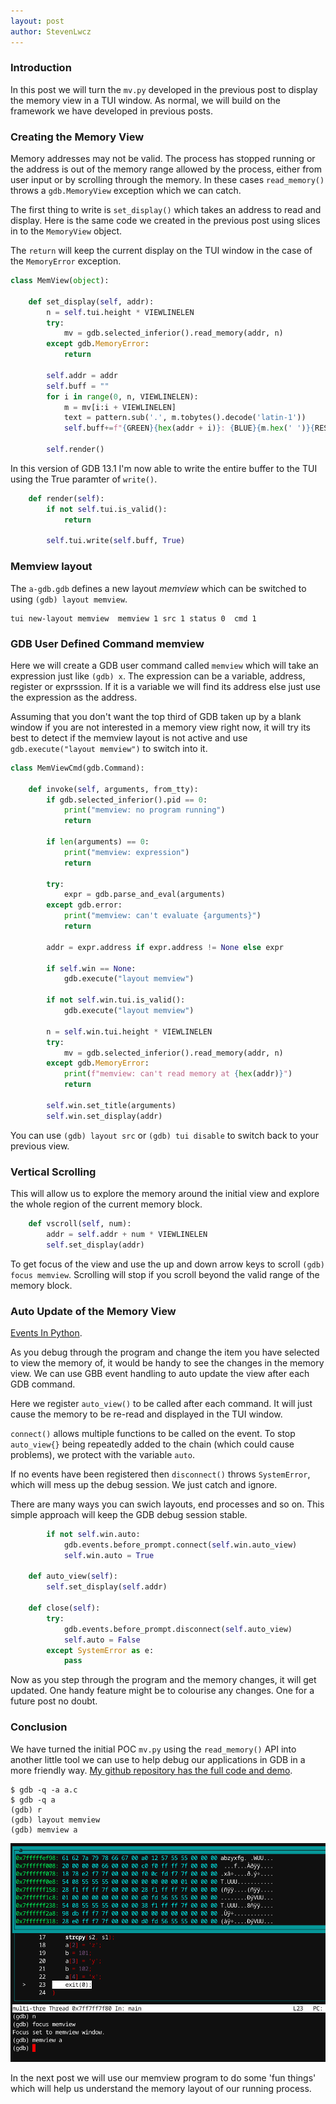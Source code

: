 ```yaml
---
layout: post
author: StevenLwcz
---
```

### Introduction

In this post we will turn the ```mv.py``` developed in the previous post to display the memory view in a TUI window. As normal, we will build on the framework we have developed in previous posts.

### Creating the Memory View

Memory addresses may not be valid. The process has stopped running or the address is out of the memory range allowed by the process, either from user input or by scrolling through the memory. In these cases ```read_memory()``` throws a ```gdb.MemoryView``` exception which we can catch. 

The first thing to write is ```set_display()``` which takes an address to read and display. Here is the same code we created in the previous post using slices in to the ```MemoryView``` object.

The ```return``` will keep the current display on the TUI window in the case of the ```MemoryError``` exception.

```Python
class MemView(object):

    def set_display(self, addr):
        n = self.tui.height * VIEWLINELEN 
        try:
            mv = gdb.selected_inferior().read_memory(addr, n)
        except gdb.MemoryError:
            return

        self.addr = addr
        self.buff = ""
        for i in range(0, n, VIEWLINELEN):
            m = mv[i:i + VIEWLINELEN]
            text = pattern.sub('.', m.tobytes().decode('latin-1'))
            self.buff+=f"{GREEN}{hex(addr + i)}: {BLUE}{m.hex(' ')}{RESET} {text}\n"

        self.render()
```
In this version of GDB 13.1 I'm now able to write the entire buffer to the TUI using the True paramter of ```write()```.

```Python
    def render(self):
        if not self.tui.is_valid():
            return

        self.tui.write(self.buff, True)
```

### Memview layout

The ```a-gdb.gdb``` defines a new layout *memview* which can be switched to using ```(gdb) layout memview```.

```
tui new-layout memview  memview 1 src 1 status 0  cmd 1
```

### GDB User Defined Command memview

Here we will create a GDB user command called ```memview``` which will take an expression just like ```(gdb) x```.
The expression can be a variable, address, register or exprsssion. If it is a variable we will find its address else just use the expression as the address.

Assuming that you don't want the top third of GDB taken up by a blank window if you are not interested in a memory view right now, it will try its best to detect if the memview layout is not active and use ```gdb.execute("layout memview")``` to switch into it. 

```Python
class MemViewCmd(gdb.Command):

    def invoke(self, arguments, from_tty):
        if gdb.selected_inferior().pid == 0:
            print("memview: no program running")
            return

        if len(arguments) == 0:
            print("memview: expression")
            return

        try:
            expr = gdb.parse_and_eval(arguments)
        except gdb.error:
            print("memview: can't evaluate {arguments}")
            return

        addr = expr.address if expr.address != None else expr

        if self.win == None: 
            gdb.execute("layout memview")

        if not self.win.tui.is_valid():
            gdb.execute("layout memview")

        n = self.win.tui.height * VIEWLINELEN 
        try:
            mv = gdb.selected_inferior().read_memory(addr, n)
        except gdb.MemoryError:
            print(f"memview: can't read memory at {hex(addr)}")
            return

        self.win.set_title(arguments)
        self.win.set_display(addr)
```

You can use ```(gdb) layout src``` or ```(gdb) tui disable``` to switch back to your previous view.

### Vertical Scrolling

This will allow us to explore the memory around the initial view and explore the whole region of the current memory block.

```Python
    def vscroll(self, num):
        addr = self.addr + num * VIEWLINELEN 
        self.set_display(addr)
```

To get focus of the view and use the up and down arrow keys to scroll ```(gdb) focus memview```. Scrolling will stop if you scroll beyond the valid range of the memory block.

### Auto Update of the Memory View

[Events In Python](https://sourceware.org/gdb/current/onlinedocs/gdb.html/Events-In-Python.html#Events-In-Python).

As you debug through the program and change the item you have selected to view the memory of, it would be handy to see the changes in the memory view. We can use GBB event handling to auto update the view after each GDB command.

Here we register ```auto_view()``` to be called after each command. It will just cause the memory to be re-read and displayed in the TUI window.

```connect()``` allows multiple functions to be called on the event. To stop ```auto_view{}``` being repeatedly added to the chain (which could cause problems), we protect with the variable ```auto```.

If no events have been registered then ```disconnect()``` throws ```SystemError```, which will mess up the debug session. We just catch and ignore.

There are many ways you can swich layouts, end processes and so on. This simple approach will keep the GDB debug session stable.

```Python
        if not self.win.auto:
            gdb.events.before_prompt.connect(self.win.auto_view)
            self.win.auto = True

    def auto_view(self):
        self.set_display(self.addr)

    def close(self):
        try:
            gdb.events.before_prompt.disconnect(self.auto_view)
            self.auto = False
        except SystemError as e:
            pass
```

Now as you step through the program and the memory changes, it will get updated. One handy feature might be to colourise any changes. One for a future post no doubt.

### Conclusion

We have turned the initial POC ```mv.py``` using the ```read_memory()``` API into another little tool we can use to help debug our applications in GDB in a more friendly way. 
[My github repository has the full code and demo](https://github.com/StevenLwcz/gdb-python-blog/blob/post12).

```
$ gdb -q -a a.c
$ gdb -q a 
(gdb) r
(gdb) layout memview
(gdb) memview a
```

![Memory View](/images/TuiWindow12.png)

In the next post we will use our memview program to do some 'fun things' which will help us understand the memory layout of our running process.
